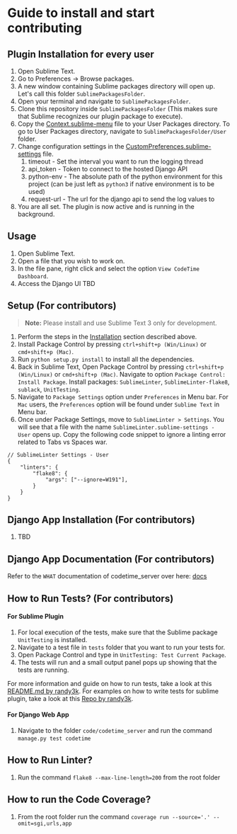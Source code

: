 # Guide to install and start contributing

## Plugin Installation for every user

1. Open Sublime Text.
2. Go to Preferences -> Browse packages.
3. A new window containing Sublime packages directory will open up. Let's call this folder `SublimePackagesFolder`.
4. Open your terminal and navigate to `SublimePackagesFolder`.
5. Clone this repository inside `SublimePackagesFolder` (This makes sure that Sublime recognizes our plugin package to execute).
6. Copy the [Context.sublime-menu](code/SublimePlugin/Config/Context.sublime-menu) file to your User Packages directory. To go to User Packages directory, navigate to `SublimePackagesFolder/User` folder.
7. Change configuration settings in the [CustomPreferences.sublime-settings](code/SublimePlugin/Config/CustomPreferences.sublime-settings) file.
   1. timeout - Set the interval you want to run the logging thread
   2. api_token - Token to connect to the hosted Django API
   3. python-env - The absolute path of the python environment for this project (can be just left as `python3` if native environment is to be used)
   4. request-url - The url for the django api to send the log values to
8. You are all set. The plugin is now active and is running in the background.

## Usage

1. Open Sublime Text.
2. Open a file that you wish to work on.
3. In the file pane, right click and select the option `View CodeTime Dashboard`.
4. Access the Django UI TBD

## Setup (For contributors)

> <strong>Note:</strong> Please install and use Sublime Text 3 only for development.

1. Perform the steps in the [Installation](https://github.com/oaaky/SE_Fall20_Project-1#installation-for-non-contributors) section described above.
2. Install Package Control by pressing `ctrl+shift+p (Win/Linux)` or `cmd+shift+p (Mac)`.
3. Run `python setup.py install` to install all the dependencies.
4. Back in Sublime Text, Open Package Control by pressing `ctrl+shift+p (Win/Linux)` or `cmd+shift+p (Mac)`. Navigate to option `Package Control: Install Package`. Install packages: `SublimeLinter`, `SublimeLinter-flake8`, `sublack`, `UnitTesting`.
5. Navigate to `Package Settings` option under `Preferences` in Menu bar. For `Mac` users, the `Preferences` option will be found under `Sublime Text` in Menu bar.
6. Once under Package Settings, move to `SublimeLinter > Settings`. You will see that a file with the name `SublimeLinter.sublime-settings - User` opens up. Copy the following code snippet to ignore a linting error related to Tabs vs Spaces war.

```
// SublimeLinter Settings - User
{
    "linters": {
        "flake8": {
            "args": ["--ignore=W191"],
        }
    }
}

```

## Django App Installation (For contributors)

1. TBD

## Django App Documentation (For contributors)

Refer to the `WHAT` documentation of codetime_server over here: [docs](https://prithvipatl.github.io/docs/build/html/index.html)

## How to Run Tests? (For contributors)

#### For Sublime Plugin

1. For local execution of the tests, make sure that the Sublime package `UnitTesting` is installed.
2. Navigate to a test file in `tests` folder that you want to run your tests for.
3. Open Package Control and type in `UnitTesting: Test Current Package`.
4. The tests will run and a small output panel pops up showing that the tests are running.

For more information and guide on how to run tests, take a look at this [README.md by randy3k](https://github.com/randy3k/UnitTesting/blob/master/README.md). For examples on how to write tests for sublime plugin, take a look at this [Repo by randy3k](https://github.com/randy3k/UnitTesting-example).

#### For Django Web App

1. Navigate to the folder `code/codetime_server` and run the command `manage.py test codetime`

## How to Run Linter?

1. Run the command `flake8 --max-line-length=200` from the root folder

## How to run the Code Coverage?

1. From the root folder run the command `coverage run --source='.' --omit=sgi,urls,app`
